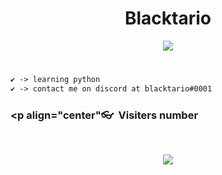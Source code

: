 <h1 align="center">Blacktario</h1>


<p align="center">
   <img src="https://lanyard-profile-readme.vercel.app/api/882355390224945234">
   
   
#
```diff
✔ -> learning python
✔ -> contact me on discord at blacktario#0001
```

   ### <p align="center"👓&nbsp; Visiters number </p>
<br>
<p align="center">
  <img src="https://profile-counter.glitch.me/blacktariooo/count.svg" />
</p>
